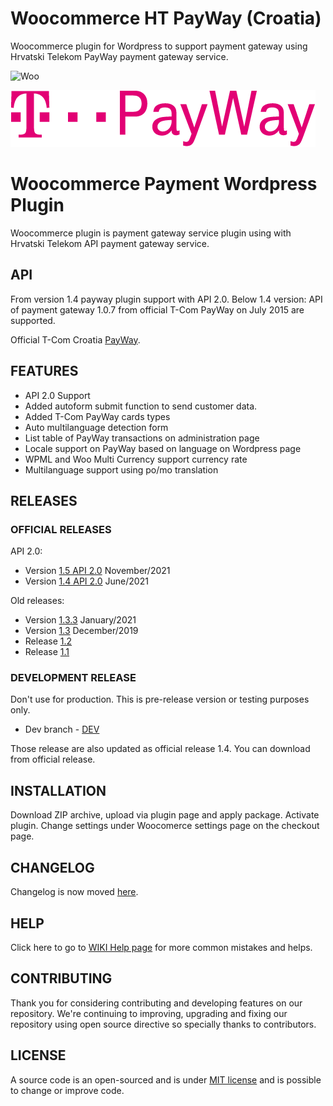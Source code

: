 # Woocommerce HT PayWay (Croatia)

Woocommerce plugin for Wordpress to support payment gateway using Hrvatski Telekom PayWay payment gateway service.

![Woo](https://ps.w.org/woocommerce/assets/banner-1544x500.png)

![PayWay](assets/images/payway-logo.png)

# Woocommerce Payment Wordpress Plugin

Woocommerce plugin is payment gateway service plugin using with Hrvatski Telekom API payment gateway service.

## API

From version 1.4 payway plugin support with API 2.0. Below 1.4 version: API of payment gateway 1.0.7 from official T-Com PayWay on July 2015 are supported. 

Official T-Com Croatia [PayWay](https://www.hrvatskitelekom.hr/poslovni/ict/poslovna-rjesenja/web-shop#payway).

## FEATURES

* API 2.0 Support
* Added autoform submit function to send customer data.
* Added T-Com PayWay cards types
* Auto multilanguage detection form
* List table of PayWay transactions on administration page
* Locale support on PayWay based on language on Wordpress page
* WPML and Woo Multi Currency support currency rate
* Multilanguage support using po/mo translation

## RELEASES

### OFFICIAL RELEASES

API 2.0:

* Version [1.5 API 2.0](https://github.com/marinsagovac/woocommerce-tcom-payway/releases/tags/1.5.zip) November/2021
* Version [1.4 API 2.0](https://github.com/marinsagovac/woocommerce-tcom-payway/releases/tags/1.4.zip) June/2021

Old releases:

* Version [1.3.3](https://github.com/marinsagovac/woocommerce-tcom-payway/releases/tag/1.3.3) January/2021
* Version [1.3](https://github.com/marinsagovac/woocommerce-tcom-payway/releases/tag/1.3) December/2019
* Release [1.2](https://github.com/marinsagovac/woocommerce-tcom-payway/releases/tag/1.2)
* Release [1.1](https://github.com/marinsagovac/woocommerce-tcom-payway/releases/tag/1.1)

### DEVELOPMENT RELEASE

Don't use for production. This is pre-release version or testing purposes only.

* Dev branch - [DEV](https://github.com/marinsagovac/woocommerce-tcom-payway/archive/dev.zip)

Those release are also updated as official release 1.4. You can download from official release.

## INSTALLATION

Download ZIP archive, upload via plugin page and apply package. Activate plugin. Change settings under Woocomerce settings page on the checkout page.

## CHANGELOG

Changelog is now moved [here](https://github.com/marinsagovac/woocommerce-tcom-payway/blob/master/CHANGELOG.md).

## HELP

Click here to go to [WIKI Help page](https://github.com/marinsagovac/woocommerce-tcom-payway/wiki/Common-issues-and-helps) for more common mistakes and helps.

## CONTRIBUTING

Thank you for considering contributing and developing features on our repository.
We're continuing to improving, upgrading and fixing our repository using open source directive so specially thanks to contributors.

## LICENSE

A source code is an open-sourced and is under [MIT license](http://opensource.org/licenses/MIT) and is possible to change or improve code.
